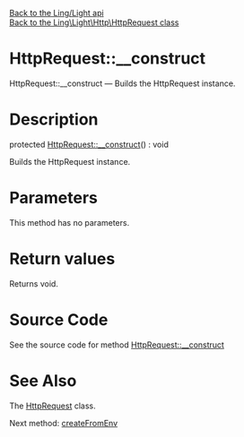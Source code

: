 [Back to the Ling/Light api](https://github.com/lingtalfi/Light/blob/master/doc/api/Ling/Light.md)<br>
[Back to the Ling\Light\Http\HttpRequest class](https://github.com/lingtalfi/Light/blob/master/doc/api/Ling/Light/Http/HttpRequest.md)


HttpRequest::__construct
================



HttpRequest::__construct — Builds the HttpRequest instance.




Description
================


protected [HttpRequest::__construct](https://github.com/lingtalfi/Light/blob/master/doc/api/Ling/Light/Http/HttpRequest/__construct.md)() : void




Builds the HttpRequest instance.




Parameters
================

This method has no parameters.


Return values
================

Returns void.








Source Code
===========
See the source code for method [HttpRequest::__construct](https://github.com/lingtalfi/Light/blob/master/Http/HttpRequest.php#L141-L144)


See Also
================

The [HttpRequest](https://github.com/lingtalfi/Light/blob/master/doc/api/Ling/Light/Http/HttpRequest.md) class.

Next method: [createFromEnv](https://github.com/lingtalfi/Light/blob/master/doc/api/Ling/Light/Http/HttpRequest/createFromEnv.md)<br>

